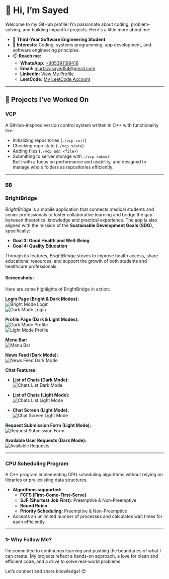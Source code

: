 # 👋 Hi, I’m Sayed

Welcome to my GitHub profile! I’m passionate about coding, problem-solving, and building impactful projects. Here's a little more about me:  

- 🌱 **Third-Year Software Engineering Student**  
- 👀 **Interests:** Coding, systems programming, app development, and software engineering principles.  
- 📫 **Reach me:**  
  - **WhatsApp:** [+905391198416](https://wa.me/905391198416)  
  - **Email:** [murtazasayed54@gmail.com](mailto:murtazasayed54@gmail.com)  
  - **LinkedIn:** [View My Profile](https://www.linkedin.com/in/sayed-murtaza-65750a23b)  
  - **LeetCode:** [My LeetCode Account](https://https://leetcode.com/u/mur2sa/)  

---

## 🚀 Projects I've Worked On

### **VCP**  
A GitHub-inspired version control system written in C++ with functionality like:  
- Initializing repositories (`./vcp init`)  
- Checking repo state (`./vcp state`)  
- Adding files (`./vcp add <file>`)  
- Submitting to server storage with `./vcp submit`  
Built with a focus on performance and usability, and designed to manage whole folders as repositories efficiently.

---

### **BB**  
### **BrightBridge**  
*BrightBridge* is a mobile application that connects medical students and senior professionals to foster collaborative learning and bridge the gap between theoretical knowledge and practical experience. The app is also aligned with the mission of the **Sustainable Development Goals (SDG)**, specifically:  
- **Goal 3: Good Health and Well-Being**  
- **Goal 4: Quality Education**  

Through its features, *BrightBridge* strives to improve health access, share educational resources, and support the growth of both students and healthcare professionals.  

#### **Screenshots:**  
Here are some highlights of BrightBridge in action:  

**Login Page (Bright & Dark Modes):**  
![Bright Mode Login](https://github.com/halfbldprinc/BB/raw/master/assets/BrightBridge_Screen/Screenshot%202025-01-24%20at%2022.37.45.png)  
![Dark Mode Login](https://github.com/halfbldprinc/BB/raw/master/assets/BrightBridge_Screen/Screenshot%202025-01-24%20at%2022.39.06.png)  

**Profile Page (Dark & Light Modes):**  
![Dark Mode Profile](https://github.com/halfbldprinc/BB/raw/master/assets/BrightBridge_Screen/Screenshot%202025-01-24%20at%2022.56.38.png)  
![Light Mode Profile](https://github.com/halfbldprinc/BB/raw/master/assets/BrightBridge_Screen/Screenshot%202025-01-24%20at%2022.57.07.png)  

**Menu Bar:**  
![Menu Bar](https://github.com/halfbldprinc/BB/raw/master/assets/BrightBridge_Screen/Screenshot%202025-01-24%20at%2022.57.41.png)  

**News Feed (Dark Mode):**  
![News Feed Dark Mode](https://github.com/halfbldprinc/BB/raw/master/assets/BrightBridge_Screen/Screenshot%202025-01-24%20at%2022.57.56.png)  

**Chat Features:**  
- **List of Chats (Dark Mode):**  
  ![Chats List Dark Mode](https://github.com/halfbldprinc/BB/raw/master/assets/BrightBridge_Screen/Screenshot%202025-01-24%20at%2023.07.45.png)  

- **List of Chats (Light Mode):**  
  ![Chats List Light Mode](https://github.com/halfbldprinc/BB/raw/master/assets/BrightBridge_Screen/Screenshot%202025-01-24%20at%2023.11.41.png)  

- **Chat Screen (Light Mode):**  
  ![Chat Screen Light Mode](https://github.com/halfbldprinc/BB/raw/master/assets/BrightBridge_Screen/Screenshot%202025-01-24%20at%2023.12.10.png)  

**Request Submission Form (Light Mode):**  
![Request Submission Form](https://github.com/halfbldprinc/BB/raw/master/assets/BrightBridge_Screen/Screenshot%202025-01-24%20at%2023.12.24.png)  

**Available User Requests (Dark Mode):**  
![Available Requests](https://github.com/halfbldprinc/BB/raw/master/assets/BrightBridge_Screen/Screenshot%202025-01-24%20at%2023.28.56.png)  

---

### **CPU Scheduling Program**  
A C++ program implementing CPU scheduling algorithms without relying on libraries or pre-existing data structures.  
- **Algorithms supported:**  
  - **FCFS (First-Come-First-Serve)**  
  - **SJF (Shortest Job First)**: Preemptive & Non-Preemptive  
  - **Round Robin**  
  - **Priority Scheduling:** Preemptive & Non-Preemptive  
- Accepts an unlimited number of processes and calculates wait times for each efficiently.  

---

### ✨ Why Follow Me?  
I’m committed to continuous learning and pushing the boundaries of what I can create. My projects reflect a hands-on approach, a love for clean and efficient code, and a drive to solve real-world problems.  

Let’s connect and share knowledge! 😊  
